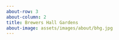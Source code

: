 ```yaml
---
about-row: 3
about-column: 2
title: Brewers Hall Gardens
about-image: assets/images/about/bhg.jpg
---
```

